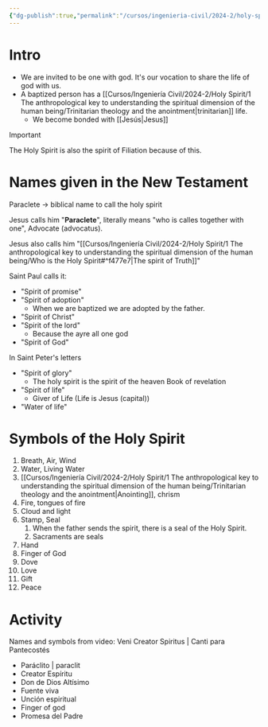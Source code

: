 ```yaml
---
{"dg-publish":true,"permalink":"/cursos/ingenieria-civil/2024-2/holy-spirit/1-the-anthropological-key-to-understanding-the-spiritual-dimension-of-the-human-being/the-holy-spirit-names-and-symbols/","tags":["WT1TTF229"]}
---
```


# Intro
- We are invited to be one with god. It's our vocation to share the life of god with us.
- A baptized person has a [[Cursos/Ingeniería Civil/2024-2/Holy Spirit/1 The anthropological key to understanding the spiritual dimension of the human being/Trinitarian theology and the anointment\|trinitarian]] life.
	- We become bonded with [[Jesús\|Jesus]]

> [!important]
> The Holy Spirit is also the spirit of Filiation because of this.

# Names given in the New Testament

Paraclete → biblical name to call the holy spirit

Jesus calls him "**Paraclete**", literally means "who is calles together with one", Advocate (advocatus).

Jesus also calls him "[[Cursos/Ingeniería Civil/2024-2/Holy Spirit/1 The anthropological key to understanding the spiritual dimension of the human being/Who is the Holy Spirit#^f477e7\|The spirit of Truth]]"

Saint Paul calls it:

- "Spirit of promise"
- "Spirit of adoption"
	- When we are baptized we are adopted by the father. 
- "Spirit of Christ"
- "Spirit of the lord"
	- Because the ayre all one god
- "Spirit of God"

In Saint Peter's letters

- "Spirit of glory"
	- The holy spirit is the spirit of the heaven
Book of revelation
- "Spirit of life"
	- Giver of Life (Life is Jesus (capital))
- "Water of life"
# Symbols of the Holy Spirit
1. Breath, Air, Wind
2. Water, Living Water
3. [[Cursos/Ingeniería Civil/2024-2/Holy Spirit/1 The anthropological key to understanding the spiritual dimension of the human being/Trinitarian theology and the anointment\|Anointing]], chrism
4. Fire, tongues of fire
5. Cloud and light
6. Stamp, Seal
	1. When the father sends the spirit, there is a seal of the Holy Spirit.
	2. Sacraments are seals
7. Hand
8. Finger of God
9. Dove
10. Love
11. Gift
12. Peace
# Activity

Names and symbols from video: Veni Creator Spiritus | Canti para Pantecostés

- Paráclito | paraclit
- Creator Espíritu
- Don de Dios Altísimo
- Fuente viva
- Unción espiritual
- Finger of god
- Promesa del Padre
